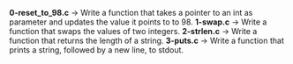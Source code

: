 **0-reset_to_98.c** -> Write a function that takes a pointer to an int as parameter and updates the value it points to to 98.
**1-swap.c** -> Write a function that swaps the values of two integers.
**2-strlen.c** -> Write a function that returns the length of a string.
**3-puts.c** -> Write a function that prints a string, followed by a new line, to stdout.

